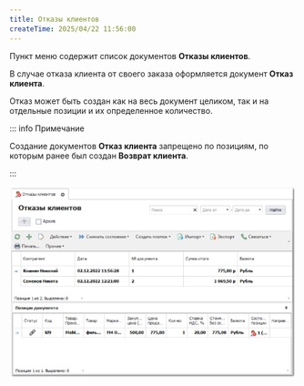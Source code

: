 ```yaml
---
title: Отказы клиентов
createTime: 2025/04/22 11:56:00
---
```

Пункт меню содержит список документов **Отказы клиентов**.

В случае отказа клиента от своего заказа оформляется документ **Отказ клиента**.

Отказ может быть создан как на весь документ целиком, так и на отдельные позиции и их определенное количество.

::: info Примечание

Создание документов **Отказ клиента** запрещено по позициям, по которым ранее был создан **Возврат клиента**.

:::

![](../../assets/specification/Aspose.Words.83ab1c44-6b28-430a-a5f2-4d9e6ba1abd4.302.png)